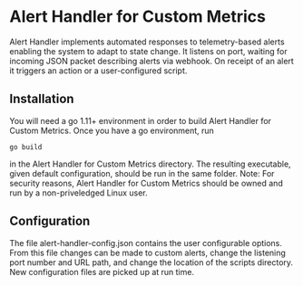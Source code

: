 # Alert Handler for Custom Metrics 


Alert Handler implements automated responses to telemetry-based alerts enabling the system to adapt to state change. 
It listens on port, waiting for incoming JSON packet describing alerts via webhook. On receipt of an alert it triggers an action or a user-configured script.

## Installation
You will need a go 1.11+ environment in order to build Alert Handler for Custom Metrics. Once you have a go environment, run 

``go build``

in the Alert Handler for Custom Metrics directory. The resulting executable, given default configuration, should be run in the same folder.
Note: For security reasons, Alert Handler for Custom Metrics should be owned and run by a non-priveledged Linux user.

## Configuration 

The file alert-handler-config.json contains the user configurable options. From this file changes can be made to custom alerts, change the listening port number and URL path, and change the location of the scripts directory.
New configuration files are picked up at run time.
